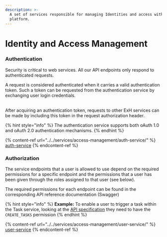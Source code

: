 ```yaml
---
description: >-
  A set of services responsible for managing Identities and access within our
  platform.
---
```


# Identity and Access Management

### Authentication

Security is critical to web services. All our API endpoints only respond to authenticated requests.

A request is considered authenticated when it carries a valid authentication token. Such a token can be requested from the authentication service by exchanging user login credentials.

\
After acquiring an authentication token, requests to other ExH services can be made by including this token in the request authorization header.

{% hint style="info" %}
The authentication service supports both oAuth 1.0 and oAuth 2.0 authentication mechanisms.
{% endhint %}

{% content-ref url="../../services/access-management/auth-service/" %}
[auth-service](../../services/access-management/auth-service/)
{% endcontent-ref %}

### Authorization

The service endpoints that a user is allowed to use depend on the required permissions for a specific endpoint and the permissions that a user has been given through the roles assigned to that user (see below).

The required permissions for each endpoint can be found in the corresponding API reference documentation (Swagger)

{% hint style="info" %}
**Example:** To enable a user to trigger a task within the Task service, looking at the [API specification](https://developers.extrahorizon.io/swagger-ui/?url=https://developers.extrahorizon.io/services/tasks-service/1.0.4/openapi.yaml#/Tasks/post\_) they need to have the `CREATE_TASKS` permission&#x20;
{% endhint %}

{% content-ref url="../../services/access-management/user-service/" %}
[user-service](../../services/access-management/user-service/)
{% endcontent-ref %}

